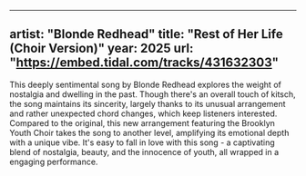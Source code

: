 
---
artist: "Blonde Redhead" 
title: "Rest of Her Life (Choir Version)"
year: 2025
url: "https://embed.tidal.com/tracks/431632303"
---

This deeply sentimental song by Blonde Redhead explores the weight of nostalgia
and dwelling in the past. Though there's an overall touch of kitsch, the song
maintains its sincerity, largely thanks to its unusual arrangement and rather
unexpected chord changes, which keep listeners interested. Compared to the
original, this new arrangement featuring the Brooklyn Youth Choir takes the
song to another level, amplifying its emotional depth with a unique vibe. It's
easy to fall in love with this song - a captivating blend of nostalgia, beauty,
and the innocence of youth, all wrapped in a engaging performance.
